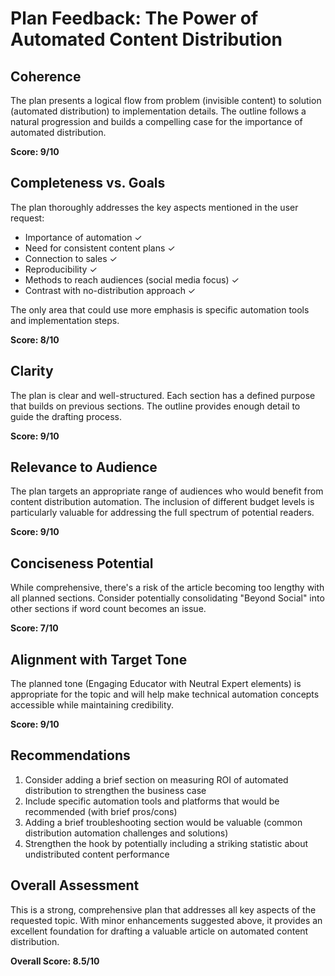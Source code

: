 # Plan Feedback: The Power of Automated Content Distribution

## Coherence
The plan presents a logical flow from problem (invisible content) to solution (automated distribution) to implementation details. The outline follows a natural progression and builds a compelling case for the importance of automated distribution.

**Score: 9/10**

## Completeness vs. Goals
The plan thoroughly addresses the key aspects mentioned in the user request:
- Importance of automation ✓
- Need for consistent content plans ✓ 
- Connection to sales ✓
- Reproducibility ✓
- Methods to reach audiences (social media focus) ✓
- Contrast with no-distribution approach ✓

The only area that could use more emphasis is specific automation tools and implementation steps.

**Score: 8/10**

## Clarity
The plan is clear and well-structured. Each section has a defined purpose that builds on previous sections. The outline provides enough detail to guide the drafting process.

**Score: 9/10**

## Relevance to Audience
The plan targets an appropriate range of audiences who would benefit from content distribution automation. The inclusion of different budget levels is particularly valuable for addressing the full spectrum of potential readers.

**Score: 9/10**

## Conciseness Potential
While comprehensive, there's a risk of the article becoming too lengthy with all planned sections. Consider potentially consolidating "Beyond Social" into other sections if word count becomes an issue.

**Score: 7/10**

## Alignment with Target Tone
The planned tone (Engaging Educator with Neutral Expert elements) is appropriate for the topic and will help make technical automation concepts accessible while maintaining credibility.

**Score: 9/10**

## Recommendations
1. Consider adding a brief section on measuring ROI of automated distribution to strengthen the business case
2. Include specific automation tools and platforms that would be recommended (with brief pros/cons)
3. Adding a brief troubleshooting section would be valuable (common distribution automation challenges and solutions)
4. Strengthen the hook by potentially including a striking statistic about undistributed content performance

## Overall Assessment
This is a strong, comprehensive plan that addresses all key aspects of the requested topic. With minor enhancements suggested above, it provides an excellent foundation for drafting a valuable article on automated content distribution.

**Overall Score: 8.5/10** 